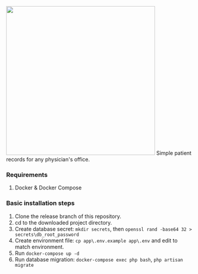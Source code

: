 <img src='https://github.com/junelsolis/medicoffice/blob/master/medicoffice-logo.png' width='400'>
Simple patient records for any physician's office.




### Requirements
1. Docker & Docker Compose

### Basic installation steps
1. Clone the release branch of this repository.
1. cd to the downloaded project directory.
1. Create database secret: `mkdir secrets`, then `openssl rand -base64 32 > secrets\db_root_password`
1. Create environment file: `cp app\.env.example app\.env` and edit to match environment.
1. Run `docker-compose up -d`
1. Run database migration: `docker-compose exec php bash`, `php artisan migrate`
